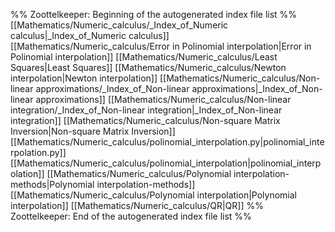 %% Zoottelkeeper: Beginning of the autogenerated index file list  %%
 [[Mathematics/Numeric_calculus/_Index_of_Numeric calculus|_Index_of_Numeric calculus]]
 [[Mathematics/Numeric_calculus/Error in Polinomial interpolation|Error in Polinomial interpolation]]
 [[Mathematics/Numeric_calculus/Least Squares|Least Squares]]
 [[Mathematics/Numeric_calculus/Newton interpolation|Newton interpolation]]
 [[Mathematics/Numeric_calculus/Non-linear approximations/_Index_of_Non-linear approximations|_Index_of_Non-linear approximations]]
 [[Mathematics/Numeric_calculus/Non-linear integration/_Index_of_Non-linear integration|_Index_of_Non-linear integration]]
 [[Mathematics/Numeric_calculus/Non-square Matrix Inversion|Non-square Matrix Inversion]]
 [[Mathematics/Numeric_calculus/polinomial_interpolation.py|polinomial_interpolation.py]]
 [[Mathematics/Numeric_calculus/polinomial_interpolation|polinomial_interpolation]]
 [[Mathematics/Numeric_calculus/Polynomial interpolation-methods|Polynomial interpolation-methods]]
 [[Mathematics/Numeric_calculus/Polynomial interpolation|Polynomial interpolation]]
 [[Mathematics/Numeric_calculus/QR|QR]]
%% Zoottelkeeper: End of the autogenerated index file list  %%
